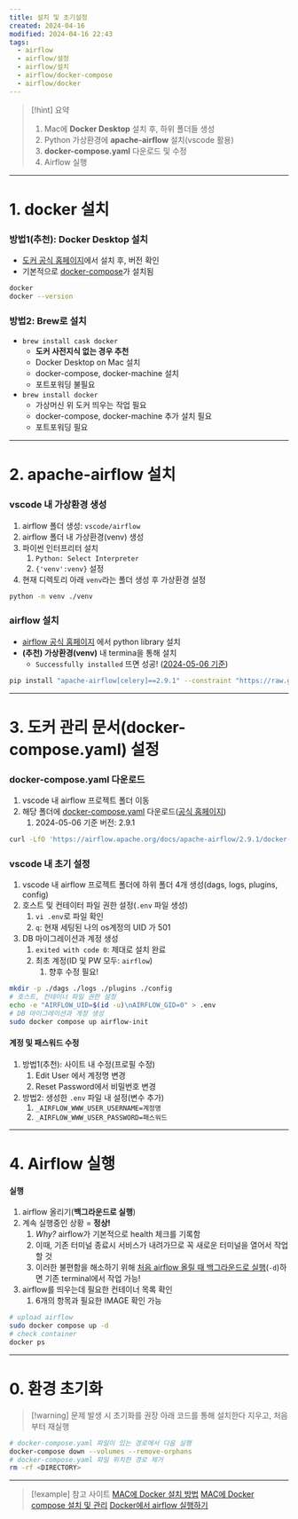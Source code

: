 ```yaml
---
title: 설치 및 초기설정
created: 2024-04-16
modified: 2024-04-16 22:43
tags:
  - airflow
  - airflow/설정
  - airflow/설치
  - airflow/docker-compose
  - airflow/docker
---
```

> [!hint] 요약
> 1. Mac에 **Docker Desktop** 설치 후, 하위 폴더들 생성
> 2. Python 가상환경에 **apache-airflow** 설치(vscode 활용)
> 3. **docker-compose.yaml** 다운로드 및 수정
> 4. Airflow 실행

---
# 1. docker 설치
### 방법1(추천): Docker Desktop 설치
- [도커 공식 홈페이지](https://docs.docker.com/desktop/install/mac-install/)에서 설치 후, 버전 확인
- 기본적으로 <u>docker-compose</u>가 설치됨
```bash
docker
docker --version
```
### 방법2: Brew로 설치
- `brew install cask docker`
	- **도커 사전지식 없는 경우 추천**
	- Docker Desktop on Mac 설치
	- docker-compose, docker-machine 설치
	- 포트포워딩 불필요
- `brew install docker`
	- 가상머신 위 도커 띄우는 작업 필요
	- docker-compose, docker-machine 추가 설치 필요
	- 포트포워딩 필요
---
# 2. apache-airflow 설치
### vscode 내 가상환경 생성
1. airflow 폴더 생성: `vscode/airflow`
2. airflow 폴더 내 가상환경(venv) 생성
3. 파이썬 인터프리터 설치
	1. `Python: Select Interpreter`
	2. `{'venv':venv}` 설정
4. 현재 디렉토리 아래 `venv`라는 폴더 생성 후 가상환경 설정
```bash
python -m venv ./venv
```
### airflow 설치
- [airflow 공식 홈페이지](https://airflow.apache.org/docs/apache-airflow/stable/installation/installing-from-pypi.html) 에서 python library 설치
- **(추천) 가상환경(venv)** 내 termina을 통해 설치
	- `Successfully installed` 뜨면 성공! (<u>2024-05-06 기준</u>)
``` bash
pip install "apache-airflow[celery]==2.9.1" --constraint "https://raw.githubusercontent.com/apache/airflow/constraints-2.9.1/constraints-3.8.txt"
```
---
# 3. 도커 관리 문서(docker-compose.yaml) 설정
### docker-compose.yaml 다운로드
1. vscode 내 airflow 프로젝트 폴더 이동
2. 해당 폴더에 <u>docker-compose.yaml</u> 다운로드([공식 홈페이지](https://airflow.apache.org/docs/apache-airflow/stable/howto/docker-compose/index.html))
	1. 2024-05-06 기준 버전: 2.9.1
```bash file:docker-compose.yaml
curl -LfO 'https://airflow.apache.org/docs/apache-airflow/2.9.1/docker-compose.yaml'
```
### vscode 내 초기 설정
1. vscode 내 airflow 프로젝트 폴더에 하위 폴더 4개 생성(dags, logs, plugins, config)
2. 호스트 및 컨테이터 파일 권한 설정(`.env` 파일 생성)
	1.  `vi .env`로 파일 확인
	2. `q`: 현재 세팅된 나의 os계정의 UID 가 501
3. DB 마이그레이션과 계정 생성
	1. `exited with code 0`: 제대로 설치 완료
	2. 최초 계정(ID 및 PW 모두: `airflow`)
		1. 향후 수정 필요!
```bash
mkdir -p ./dags ./logs ./plugins ./config
# 호스트, 컨테이너 파일 권한 설정
echo -e "AIRFLOW_UID=$(id -u)\nAIRFLOW_GID=0" > .env
# DB 마이그레이션과 계정 생성
sudo docker compose up airflow-init
```
#### 계정 및 패스워드 수정
1. 방법1(추천): 사이트 내 수정(프로필 수정)
	1. Edit User 에서 계정명 변경
	2. Reset Password에서 비밀번호 변경
2. 방법2: 생성한 `.env` 파일 내 설정(변수 추가)
	1. `_AIRFLOW_WWW_USER_USERNAME=계정명`
	2. `_AIRFLOW_WWW_USER_PASSWORD=패스워드`
---
# 4.  Airflow 실행
#### 실행
1. airflow 올리기(**백그라운드로 실행**)
2. 계속 실행중인 상황 = **정상!**
	1. *Why?* airflow가 기본적으로 health 체크를 기록함
	2. 이때, 기존 터미널 종료시 서비스가 내려가므로 꼭 새로운 터미널을 열어서 작업할 것
	3. 이러한 불편함을 해소하기 위해 <u>처음 airflow 올릴 때 백그라운드로 실행</u>(`-d`)하면 기존 terminal에서 작업 가능!
3. airflow를 띄우는데 필요한 컨테이너 목록 확인
	1. 6개의 항목과 필요한 IMAGE 확인 가능
```bash
# upload airflow
sudo docker compose up -d
# check container
docker ps
```
---
# 0. 환경 초기화

> [!warning] 문제 발생 시 초기화를 권장
> 아래 코드를 통해 설치한다 지우고, 처음부터 재실행
```bash file:환경초기화
# docker-compose.yaml 파일이 있는 경로에서 다음 실행
docker-compose down --volumes --remove-orphans
# docker-compose.yaml 파일 위치한 경로 제거
rm -rf <DIRECTORY>
```
---
> [!example] 참고 사이트
>  [MAC에 Docker 설치 방법](https://velog.io/@eunhye_/Docker-Mac-OS%EC%97%90-Docker-%EC%84%A4%EC%B9%98)
>  [MAC에 Docker compose 설치 및 관리](https://devinventory.tistory.com/19)
>  [Docker에서 airflow 실행하기](https://wooiljeong.github.io/server/docker-airflow/)